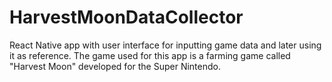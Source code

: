 # HarvestMoonDataCollector
React Native app with user interface for inputting game data and later using it as reference. The game used for this app is a farming game called "Harvest Moon" developed for the Super Nintendo.
